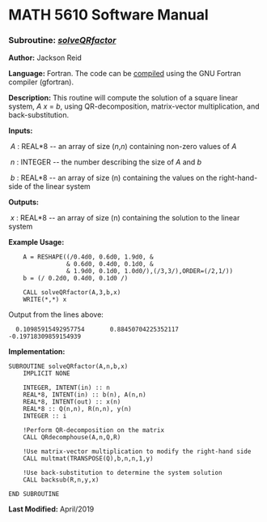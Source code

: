 # MATH 5610 Software Manual

### Subroutine: [_solveQRfactor_](../solveQRfactor.f90)

**Author:** Jackson Reid

**Language:** Fortran. The code can be [compiled](compilation.md) using the GNU Fortran compiler (gfortran).

**Description:** This routine will compute the solution of a square linear system, _A_ _x_ = _b_, using QR-decomposition, matrix-vector multiplication, and back-substitution.

**Inputs:** 

​        _A_ : REAL*8 -- an array of size (_n_,_n_) containing non-zero values of _A_

​	_n_ : INTEGER -- the number describing the size of _A_ and _b_

​        _b_ : REAL*8 -- an array of size (n) containing the values on the right-hand-side of the linear system

**Outputs:** 

​        _x_ : REAL*8 -- an array of size (n) containing the solution to the linear system

**Example Usage:** 

```
    A = RESHAPE((/0.4d0, 0.6d0, 1.9d0, &
                & 0.6d0, 0.4d0, 0.1d0, &
                & 1.9d0, 0.1d0, 1.0d0/),(/3,3/),ORDER=(/2,1/))
    b = (/ 0.2d0, 0.4d0, 0.1d0 /)

    CALL solveQRfactor(A,3,b,x)
    WRITE(*,*) x
```
Output from the lines above:
```
  0.10985915492957754       0.88450704225352117      -0.19718309859154939 
```
**Implementation:**

```
SUBROUTINE solveQRfactor(A,n,b,x)
    IMPLICIT NONE

    INTEGER, INTENT(in) :: n
    REAL*8, INTENT(in) :: b(n), A(n,n)
    REAL*8, INTENT(out) :: x(n)
    REAL*8 :: Q(n,n), R(n,n), y(n)
    INTEGER :: i

    !Perform QR-decomposition on the matrix
    CALL QRdecomphouse(A,n,Q,R)

    !Use matrix-vector multiplication to modify the right-hand side
    CALL multmat(TRANSPOSE(Q),b,n,n,1,y)

    !Use back-substitution to determine the system solution
    CALL backsub(R,n,y,x)

END SUBROUTINE
```



**Last Modified:** April/2019

